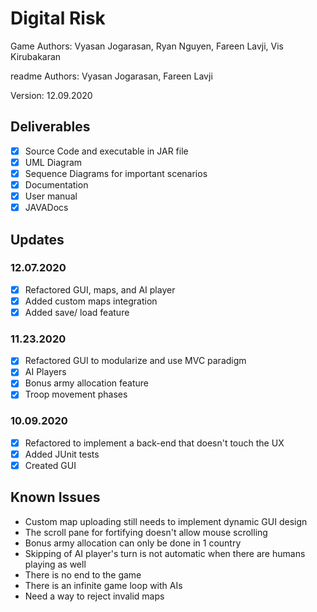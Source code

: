 # Digital Risk

Game Authors: Vyasan Jogarasan, Ryan Nguyen, Fareen Lavji, Vis Kirubakaran

readme Authors: Vyasan Jogarasan, Fareen Lavji

Version: 12.09.2020

## Deliverables
- [x] Source Code and executable in JAR file
- [x] UML Diagram
- [x] Sequence Diagrams for important scenarios
- [x] Documentation 
- [x] User manual
- [x] JAVADocs

## Updates
### 12.07.2020
- [x] Refactored GUI, maps, and AI player
- [x] Added custom maps integration
- [x] Added save/ load feature

### 11.23.2020
- [x] Refactored GUI to modularize and use MVC paradigm
- [x] AI Players
- [x] Bonus army allocation feature
- [x] Troop movement phases

### 10.09.2020
- [x] Refactored to implement a back-end that doesn't touch the UX
- [x] Added JUnit tests
- [x] Created GUI

## Known Issues
* Custom map uploading still needs to implement dynamic GUI design
* The scroll pane for fortifying doesn't allow mouse scrolling
* Bonus army allocation can only be done in 1 country
* Skipping of AI player's turn is not automatic when there are humans playing as well
* There is no end to the game
* There is an infinite game loop with AIs
* Need a way to reject invalid maps
